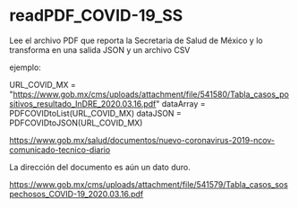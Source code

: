 # readPDF_COVID-19_SS
Lee el archivo PDF que reporta la Secretaria de Salud de México y lo transforma en una salida JSON y un archivo CSV

ejemplo: 

URL_COVID_MX = "https://www.gob.mx/cms/uploads/attachment/file/541580/Tabla_casos_positivos_resultado_InDRE_2020.03.16.pdf"
dataArray = PDFCOVIDtoList(URL_COVID_MX)
dataJSON = PDFCOVIDtoJSON(URL_COVID_MX)

https://www.gob.mx/salud/documentos/nuevo-coronavirus-2019-ncov-comunicado-tecnico-diario

La dirección del documento es aún un dato duro.

https://www.gob.mx/cms/uploads/attachment/file/541579/Tabla_casos_sospechosos_COVID-19_2020.03.16.pdf
